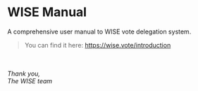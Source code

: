 # WISE Manual
A comprehensive user manual to WISE vote delegation system.

> You can find it here: https://wise.vote/introduction

<br /><br />
_Thank you,_<br />
_The WISE team_

<!-- Prayer: Gloria Patri, et Filio, et Spiritui Sancto, sicut erat in principio et nunc et semper et in saecula saeculorum. Amen. In te, Domine, speravi: non confundar in aeternum. -->
